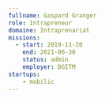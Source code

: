 ```yaml
---
fullname: Gaspard Granger
role: Intrapreneur
domaine: Intraprenariat
missions: 
  - start: 2019-11-20
    end: 2021-06-30 
    status: admin
    employer: DGITM
startups: 
    - mobilic
---
```

